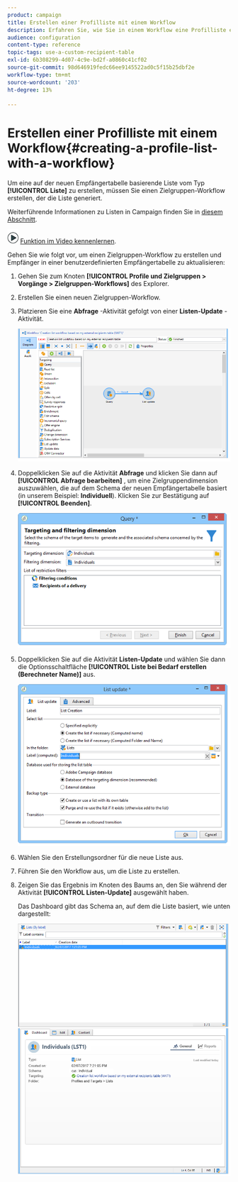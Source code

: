 ```yaml
---
product: campaign
title: Erstellen einer Profilliste mit einem Workflow
description: Erfahren Sie, wie Sie in einem Workflow eine Profilliste erstellen
audience: configuration
content-type: reference
topic-tags: use-a-custom-recipient-table
exl-id: 6b308299-4d07-4c9e-bd2f-a0860c41cf02
source-git-commit: 98d646919fedc66ee9145522ad0c5f15b25dbf2e
workflow-type: tm+mt
source-wordcount: '203'
ht-degree: 13%

---
```


# Erstellen einer Profilliste mit einem Workflow{#creating-a-profile-list-with-a-workflow}

Um eine auf der neuen Empfängertabelle basierende Liste vom Typ **[!UICONTROL Liste]** zu erstellen, müssen Sie einen Zielgruppen-Workflow erstellen, der die Liste generiert.

Weiterführende Informationen zu Listen in Campaign finden Sie in [diesem Abschnitt](../../platform/using/creating-and-managing-lists.md#about-lists-in-adobe-campaign).

![](assets/do-not-localize/how-to-video.png) [Funktion im Video kennenlernen](../../platform/using/creating-and-managing-lists.md#create-list-in-a-wf-video).

Gehen Sie wie folgt vor, um einen Zielgruppen-Workflow zu erstellen und Empfänger in einer benutzerdefinierten Empfängertabelle zu aktualisieren:

1. Gehen Sie zum Knoten **[!UICONTROL Profile und Zielgruppen > Vorgänge > Zielgruppen-Workflows]** des Explorer.
1. Erstellen Sie einen neuen Zielgruppen-Workflow.
1. Platzieren Sie eine **Abfrage** -Aktivität gefolgt von einer **Listen-Update** -Aktivität.

   ![](assets/mapping_create_list_workflow01.png)

1. Doppelklicken Sie auf die Aktivität **Abfrage** und klicken Sie dann auf **[!UICONTROL Abfrage bearbeiten]** , um eine Zielgruppendimension auszuwählen, die auf dem Schema der neuen Empfängertabelle basiert (in unserem Beispiel: **Individuell**). Klicken Sie zur Bestätigung auf **[!UICONTROL Beenden]**.

   ![](assets/mapping_create_list_workflow03.png)

1. Doppelklicken Sie auf die Aktivität **Listen-Update** und wählen Sie dann die Optionsschaltfläche **[!UICONTROL Liste bei Bedarf erstellen (Berechneter Name)]** aus.

   ![](assets/mapping_create_list_workflow02.png)

1. Wählen Sie den Erstellungsordner für die neue Liste aus.
1. Führen Sie den Workflow aus, um die Liste zu erstellen.
1. Zeigen Sie das Ergebnis im Knoten des Baums an, den Sie während der Aktivität **[!UICONTROL Listen-Update]** ausgewählt haben.

   Das Dashboard gibt das Schema an, auf dem die Liste basiert, wie unten dargestellt:

   ![](assets/mapping_list_view.png)
